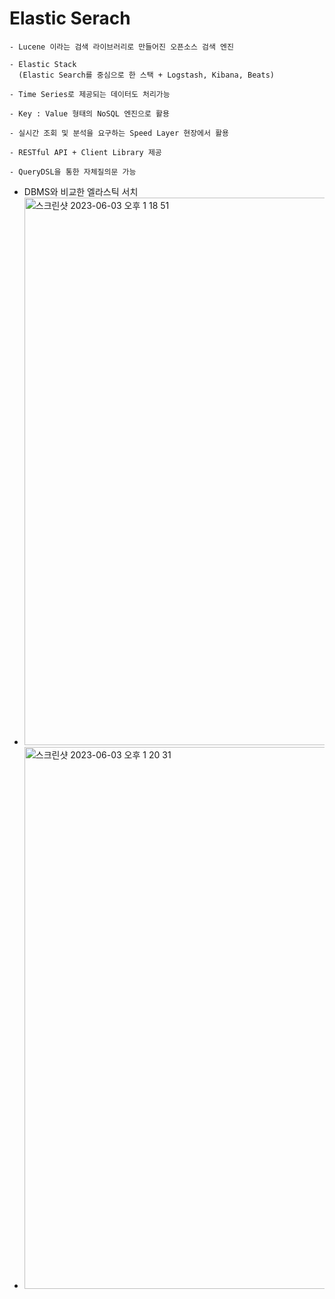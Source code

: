 # Elastic Serach
  ```
  - Lucene 이라는 검색 라이브러리로 만들어진 오픈소스 검색 엔진
  
  - Elastic Stack
    (Elastic Search를 중심으로 한 스택 + Logstash, Kibana, Beats)
    
  - Time Series로 제공되는 데이터도 처리가능
  
  - Key : Value 형태의 NoSQL 엔진으로 활용
  
  - 실시간 조회 및 분석을 요구하는 Speed Layer 현장에서 활용
  
  - RESTful API + Client Library 제공
  
  - QueryDSL을 통한 자체질의문 가능
  
  ```
  - DBMS와 비교한 엘라스틱 서치
  - <img width="876" alt="스크린샷 2023-06-03 오후 1 18 51" src="https://github.com/pnci1029/TIL/assets/81909140/49605036-afaa-41c8-b001-1c9fd6368b8a">
  - <img width="867" alt="스크린샷 2023-06-03 오후 1 20 31" src="https://github.com/pnci1029/TIL/assets/81909140/410b328b-01dd-446b-9894-a0cf68142fd3">

